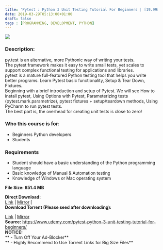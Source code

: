```yaml
---
title: 'Pytest : Python 3 Unit Testing Tutorial For Beginners | [19.99$ Course For Free]'
date: 2019-03-29T05:13:00+01:00
draft: false
tags : [PROGRAMMING, DEVELOPMENT, PYTHON]
---
```


[![](https://1.bp.blogspot.com/-7LR-habsSOk/XJ2ZHszJ6wI/AAAAAAAABHA/swCOnmvM_RkevH74uKvUujCp7ndn_yfpQCLcBGAs/s640/Pytest-Python-3-Unit-Testing-Tutorial-For-Beginners.jpg)](https://1.bp.blogspot.com/-7LR-habsSOk/XJ2ZHszJ6wI/AAAAAAAABHA/swCOnmvM_RkevH74uKvUujCp7ndn_yfpQCLcBGAs/s1600/Pytest-Python-3-Unit-Testing-Tutorial-For-Beginners.jpg)

  

### Description:

py.test is an alternative, more Pythonic way of writing your tests.  
The pytest framework makes it easy to write small tests, yet scales to support complex functional testing for applications and libraries.  
pytest is a mature full-featured Python testing tool that helps you write better programs. Learn Pytest basic functionality, Setup & Tear Down, Fixtures.  
Beginning with a brief introduction and setup of Pytest. We will see How to install pytest, Using Options with Pytest, Parameterizing tests (pytest.mark.parametrize), pytest fixtures + setup/teardown methods, Using PyCharm to run pytest tests.  
The best part is, the overhead for creating unit tests is close to zero!  

### Who this course is for:

*   Beginners Python developers
*   Students

### Requirements

*   Student should have a basic understanding of the Python programming language
*   Basic knowledge of Manual & Automation testing
*   Knowledge of Windows or Mac operating system

**File Size: 851.4 MB**

**Direct Download:**  
[Link](https://oko.sh/PytestPython3link1) | [Mirror](https://oko.sh/PytestPython3link2) \[  
**Download Torrent (Please seed after downloading):**  

[Link](https://oko.sh/PytestPython3torrent1) | [Mirror](https://oko.sh/PytestPython3torrent2)  
**Source:** https://www.udemy.com/pytest-python-3-unit-testing-tutorial-for-beginners/  
**NOTICE:**  
** - Turn Off Your Ad-Blocker**  
** - Highly Recommend to Use Torrent Links for Big Size Files**